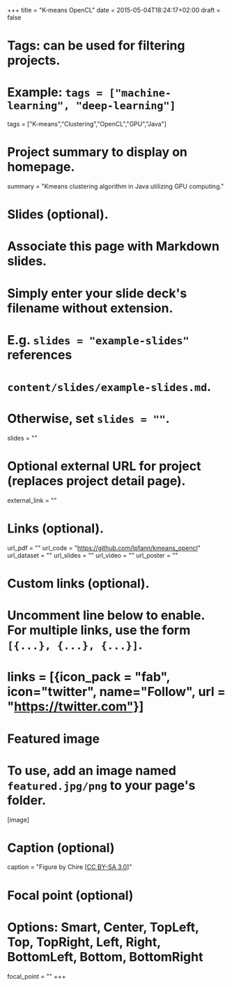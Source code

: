 +++
title = "K-means OpenCL"
date = 2015-05-04T18:24:17+02:00
draft = false

# Tags: can be used for filtering projects.
# Example: `tags = ["machine-learning", "deep-learning"]`
tags = ["K-means","Clustering","OpenCL","GPU","Java"]

# Project summary to display on homepage.
summary = "Kmeans clustering algorithm in Java utilizing GPU computing."

# Slides (optional).
#   Associate this page with Markdown slides.
#   Simply enter your slide deck's filename without extension.
#   E.g. `slides = "example-slides"` references 
#   `content/slides/example-slides.md`.
#   Otherwise, set `slides = ""`.
slides = ""

# Optional external URL for project (replaces project detail page).
external_link = ""

# Links (optional).
url_pdf = ""
url_code = "https://github.com/lpfann/kmeans_opencl"
url_dataset = ""
url_slides = ""
url_video = ""
url_poster = ""

# Custom links (optional).
#   Uncomment line below to enable. For multiple links, use the form `[{...}, {...}, {...}]`.
# links = [{icon_pack = "fab", icon="twitter", name="Follow", url = "https://twitter.com"}]

# Featured image
# To use, add an image named `featured.jpg/png` to your page's folder. 
[image]
  # Caption (optional)
  caption = "Figure by Chire [[CC BY-SA 3.0](https://creativecommons.org/licenses/by-sa/3.0)]"

  # Focal point (optional)
  # Options: Smart, Center, TopLeft, Top, TopRight, Left, Right, BottomLeft, Bottom, BottomRight
  focal_point = ""
+++
